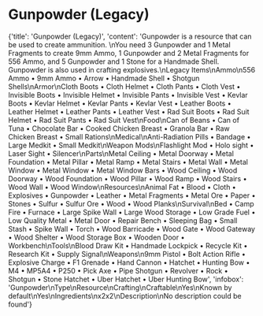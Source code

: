 
# Gunpowder (Legacy)

{'title': 'Gunpowder (Legacy)', 'content': 'Gunpowder is a resource that can be used to create ammunition. \nYou need 3 Gunpowder and 1 Metal Fragments to create 9mm Ammo, 1 Gunpowder and 2 Metal Fragments for 556 Ammo, and 5 Gunpowder and 1 Stone for a Handmade Shell. Gunpowder is also used in crafting explosives.\nLegacy Items\nAmmo\n556 Ammo • 9mm Ammo • Arrow • Handmade Shell • Shotgun Shells\nArmor\nCloth Boots • Cloth Helmet • Cloth Pants • Cloth Vest • Invisible Boots • Invisible Helmet • Invisible Pants • Invisible Vest • Kevlar Boots • Kevlar Helmet • Kevlar Pants • Kevlar Vest • Leather Boots • Leather Helmet • Leather Pants • Leather Vest • Rad Suit Boots • Rad Suit Helmet • Rad Suit Pants • Rad Suit Vest\nFood\nCan of Beans • Can of Tuna • Chocolate Bar • Cooked Chicken Breast • Granola Bar • Raw Chicken Breast • Small Rations\nMedical\nAnti-Radiation Pills • Bandage • Large Medkit • Small Medkit\nWeapon Mods\nFlashlight Mod • Holo sight • Laser Sight • Silencer\nParts\nMetal Ceiling • Metal Doorway • Metal Foundation • Metal Pillar • Metal Ramp • Metal Stairs • Metal Wall • Metal Window • Metal Window • Metal Window Bars • Wood Ceiling • Wood Doorway • Wood Foundation • Wood Pillar • Wood Ramp • Wood Stairs • Wood Wall • Wood Window\nResources\nAnimal Fat • Blood • Cloth • Explosives • Gunpowder • Leather • Metal Fragments • Metal Ore • Paper • Stones • Sulfur • Sulfur Ore • Wood • Wood Planks\nSurvival\nBed • Camp Fire • Furnace • Large Spike Wall • Large Wood Storage • Low Grade Fuel • Low Quality Metal • Metal Door • Repair Bench • Sleeping Bag • Small Stash • Spike Wall • Torch • Wood Barricade • Wood Gate • Wood Gateway • Wood Shelter • Wood Storage Box • Wooden Door • Workbench\nTools\nBlood Draw Kit • Handmade Lockpick • Recycle Kit • Research Kit • Supply Signal\nWeapons\n9mm Pistol • Bolt Action Rifle • Explosive Charge • F1 Grenade • Hand Cannon • Hatchet • Hunting Bow • M4 • MP5A4 • P250 • Pick Axe • Pipe Shotgun • Revolver • Rock • Shotgun • Stone Hatchet • Uber Hatchet • Uber Hunting Bow', 'infobox': 'Gunpowder\nType\nResource\nCrafting\nCraftable\nYes\nKnown by default\nYes\nIngredients\nx2x2\nDescription\nNo description could be found'}
